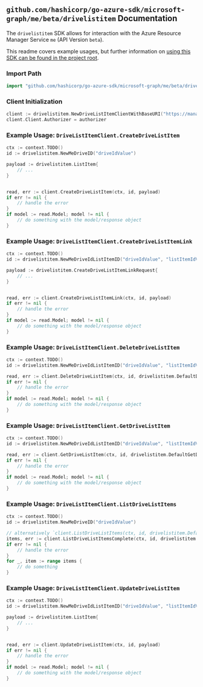 
## `github.com/hashicorp/go-azure-sdk/microsoft-graph/me/beta/drivelistitem` Documentation

The `drivelistitem` SDK allows for interaction with the Azure Resource Manager Service `me` (API Version `beta`).

This readme covers example usages, but further information on [using this SDK can be found in the project root](https://github.com/hashicorp/go-azure-sdk/tree/main/docs).

### Import Path

```go
import "github.com/hashicorp/go-azure-sdk/microsoft-graph/me/beta/drivelistitem"
```


### Client Initialization

```go
client := drivelistitem.NewDriveListItemClientWithBaseURI("https://management.azure.com")
client.Client.Authorizer = authorizer
```


### Example Usage: `DriveListItemClient.CreateDriveListItem`

```go
ctx := context.TODO()
id := drivelistitem.NewMeDriveID("driveIdValue")

payload := drivelistitem.ListItem{
	// ...
}


read, err := client.CreateDriveListItem(ctx, id, payload)
if err != nil {
	// handle the error
}
if model := read.Model; model != nil {
	// do something with the model/response object
}
```


### Example Usage: `DriveListItemClient.CreateDriveListItemLink`

```go
ctx := context.TODO()
id := drivelistitem.NewMeDriveIdListItemID("driveIdValue", "listItemIdValue")

payload := drivelistitem.CreateDriveListItemLinkRequest{
	// ...
}


read, err := client.CreateDriveListItemLink(ctx, id, payload)
if err != nil {
	// handle the error
}
if model := read.Model; model != nil {
	// do something with the model/response object
}
```


### Example Usage: `DriveListItemClient.DeleteDriveListItem`

```go
ctx := context.TODO()
id := drivelistitem.NewMeDriveIdListItemID("driveIdValue", "listItemIdValue")

read, err := client.DeleteDriveListItem(ctx, id, drivelistitem.DefaultDeleteDriveListItemOperationOptions())
if err != nil {
	// handle the error
}
if model := read.Model; model != nil {
	// do something with the model/response object
}
```


### Example Usage: `DriveListItemClient.GetDriveListItem`

```go
ctx := context.TODO()
id := drivelistitem.NewMeDriveIdListItemID("driveIdValue", "listItemIdValue")

read, err := client.GetDriveListItem(ctx, id, drivelistitem.DefaultGetDriveListItemOperationOptions())
if err != nil {
	// handle the error
}
if model := read.Model; model != nil {
	// do something with the model/response object
}
```


### Example Usage: `DriveListItemClient.ListDriveListItems`

```go
ctx := context.TODO()
id := drivelistitem.NewMeDriveID("driveIdValue")

// alternatively `client.ListDriveListItems(ctx, id, drivelistitem.DefaultListDriveListItemsOperationOptions())` can be used to do batched pagination
items, err := client.ListDriveListItemsComplete(ctx, id, drivelistitem.DefaultListDriveListItemsOperationOptions())
if err != nil {
	// handle the error
}
for _, item := range items {
	// do something
}
```


### Example Usage: `DriveListItemClient.UpdateDriveListItem`

```go
ctx := context.TODO()
id := drivelistitem.NewMeDriveIdListItemID("driveIdValue", "listItemIdValue")

payload := drivelistitem.ListItem{
	// ...
}


read, err := client.UpdateDriveListItem(ctx, id, payload)
if err != nil {
	// handle the error
}
if model := read.Model; model != nil {
	// do something with the model/response object
}
```
